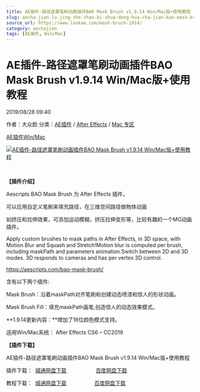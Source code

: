 ```yaml
---
title: AE插件-路径遮罩笔刷动画插件BAO Mask Brush v1.9.14 Win/Mac版+使用教程
slug: aecha-jian-lu-jing-zhe-zhao-bi-shua-dong-hua-cha-jian-bao-mask-brush-v1-9-14-win-macban-shi-yong-jiao-cheng
source_url: https://www.lookae.com/mask-brush-1914/
category: aechajian
tags: [AE插件, Win/Mac]
---
```

# AE插件-路径遮罩笔刷动画插件BAO Mask Brush v1.9.14 Win/Mac版+使用教程

2019/08/28 09:40

作者：大众脸
分类：[AE插件](https://www.lookae.com/after-effects/aechajian/) / [After Effects](https://www.lookae.com/after-effects/) / [Mac 专区](https://www.lookae.com/mac-osx/)

[AE插件](https://www.lookae.com/tag/ae%e6%8f%92%e4%bb%b6/)[Win/Mac](https://www.lookae.com/tag/winmac/)

[![AE插件-路径遮罩笔刷动画插件BAO Mask Brush v1.9.14 Win/Mac版+使用教程](https://www.lookae.com/wp-content/uploads/2014/01/Mask-Brush.jpg "AE插件-路径遮罩笔刷动画插件BAO Mask Brush v1.9.14 Win/Mac版+使用教程-LookAE.com")](https://www.lookae.com/wp-content/uploads/2014/01/Mask-Brush.jpg)

[﻿](https://cloud.video.taobao.com//play/u/705956171/p/1/e/6/t/1/50056322866.mp4)

**【插件介绍】**

Aescripts BAO Mask Brush 为 After Effects 插件，

可以应用自定义笔刷来填充路径，在三维空间路径做物体动画

如挤压和拉伸效果，可添加运动模糊，挤压拉伸变形等，比较有趣的一个MG动画插件。

Apply custom brushes to mask paths in After Effects, in 3D space, with Motion Blur and Squash and Stretch!Motion blur is computed per brush, including maskPath and parameters animation.Switch between 2D and 3D modes. 3D responds to cameras and has per vertex 3D control.

https://aescripts.com/bao-mask-brush/

含有以下两个插件:

Mask Brush：沿着maskPath对齐笔刷和创建动态喷漆和惊人的形状动画。

Mask Brush Fill：填充maskPath画笔,创造惊人的动态效果模式。

**1.9.14更新内容：**增加了16位颜色模式支持。

适用Win/Mac系统： After Effects CS6 – CC2019

**【插件下载】**

AE插件-路径遮罩笔刷动画插件BAO Mask Brush v1.9.14 Win/Mac版+使用教程

插件下载：  [城通网盘下载](https://lookae.ctfile.com/fs/680462-395148385)                    [百度网盘下载](https://pan.baidu.com/s/1cYYJDQr41pxwX9my8YtPOQ)

教程下载：  [城通网盘下载](https://lookae.ctfile.com/fs/680462-231210596)                   [百度网盘下载](https://pan.baidu.com/s/1eSB47xK)
